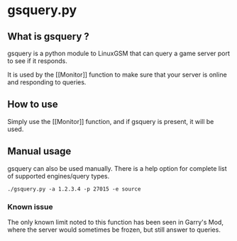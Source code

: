 # gsquery.py

## What is gsquery ?

gsquery is a python module to LinuxGSM that can query a game server port to see if it responds.

It is used by the \[\[Monitor\]\] function to make sure that your server is online and responding to queries.

## How to use

Simply use the \[\[Monitor\]\] function, and if gsquery is present, it will be used.

## Manual usage

gsquery can also be used manually. There is a help option for complete list of supported engines/query types.

```text
./gsquery.py -a 1.2.3.4 -p 27015 -e source
```

### Known issue

The only known limit noted to this function has been seen in Garry's Mod, where the server would sometimes be frozen, but still answer to queries.

